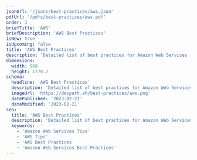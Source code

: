 ```yaml
---
jsonUrl: '/jsons/best-practices/aws.json'
pdfUrl: '/pdfs/best-practices/aws.pdf'
order: 3
briefTitle: 'AWS'
briefDescription: 'AWS Best Practices'
isNew: true
isUpcoming: false
title: 'AWS Best Practices'
description: 'Detailed list of best practices for Amazon Web Services (AWS)'
dimensions:
  width: 968
  height: 1770.7
schema:
  headline: 'AWS Best Practices'
  description: 'Detailed list of best practices for Amazon Web Services (AWS). Each best practice carries further details and how to implement that best practice.'
  imageUrl: 'https://devpath.sh/best-practices/aws.png'
  datePublished: '2023-02-21'
  dateModified: '2023-02-21'
seo:
  title: 'AWS Best Practices'
  description: 'Detailed list of best practices for Amazon Web Services (AWS). Each best practice carries further details and how to implement that best practice.'
  keywords:
    - 'Amazon Web Services Tips'
    - 'AWS Tips'
    - 'AWS Best Practices'
    - 'Amazon Web Services Best Practices'
---
```

